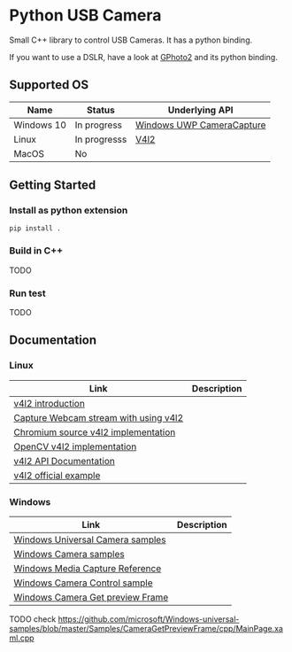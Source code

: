 # Python USB Camera

Small C++ library to control USB Cameras. It has a python binding.

If you want to use a DSLR, have a look at [GPhoto2](http://www.gphoto.org/) and its python binding.

## Supported OS

| Name | Status | Underlying API |
| --- | --- | --- |
| Windows 10 | In progress | [Windows UWP CameraCapture](https://docs.microsoft.com/en-us/uwp/api/windows.media.capture.mediacapture) |
| Linux | In progresss | [V4l2](https://linuxtv.org/downloads/v4l-dvb-apis/uapi/v4l/v4l2.html) |
| MacOS | No | |

## Getting Started

### Install as python extension

`pip install .`

### Build in C++

TODO

### Run test

TODO

## Documentation

### Linux

| Link | Description |
| --- | --- |
| [v4l2 introduction](https://lwn.net/Articles/203924/) | |
| [Capture Webcam stream with using v4l2](http://jwhsmith.net/2014/12/capturing-a-webcam-stream-using-v4l2/) | |
| [Chromium source v4l2 implementation](https://chromium.googlesource.com/chromium/src.git/+/40.0.2214.91/media/video/capture/linux/video_capture_device_linux.cc) | |
| [OpenCV v4l2 implementation](https://github.com/opencv/opencv/blob/master/modules/videoio/src/cap_v4l.cpp) | |
| [v4l2 API Documentation](https://linuxtv.org/downloads/v4l-dvb-apis-new/uapi/v4l/v4l2.html) | |
| [v4l2 official example](https://linuxtv.org/downloads/v4l-dvb-apis/uapi/v4l/capture.c.html) | |

### Windows

| Link | Description |
| --- | --- |
| [Windows Universal Camera samples](https://github.com/microsoft/Windows-universal-samples/tree/master/Samples/CameraStarterKit) | |
| [Windows Camera samples](https://github.com/microsoft/Windows-Camera) | |
| [Windows Media Capture Reference](https://docs.microsoft.com/en-us/uwp/api/windows.media.capture.mediacapture) | |
| [Windows Camera Control sample](https://github.com/Microsoft/Windows-universal-samples/tree/master/Samples/CameraManualControls) | |
| [Windows Camera Get preview Frame](https://github.com/microsoft/Windows-universal-samples/tree/master/Samples/CameraGetPreviewFrame) | |

TODO check https://github.com/microsoft/Windows-universal-samples/blob/master/Samples/CameraGetPreviewFrame/cpp/MainPage.xaml.cpp
